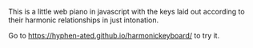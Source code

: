 This is a little web piano in javascript with the keys laid out according to their harmonic relationships in just intonation.

Go to https://hyphen-ated.github.io/harmonickeyboard/ to try it.
